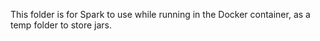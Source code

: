 This folder is for Spark to use while running in the Docker container, as a temp folder to store jars.